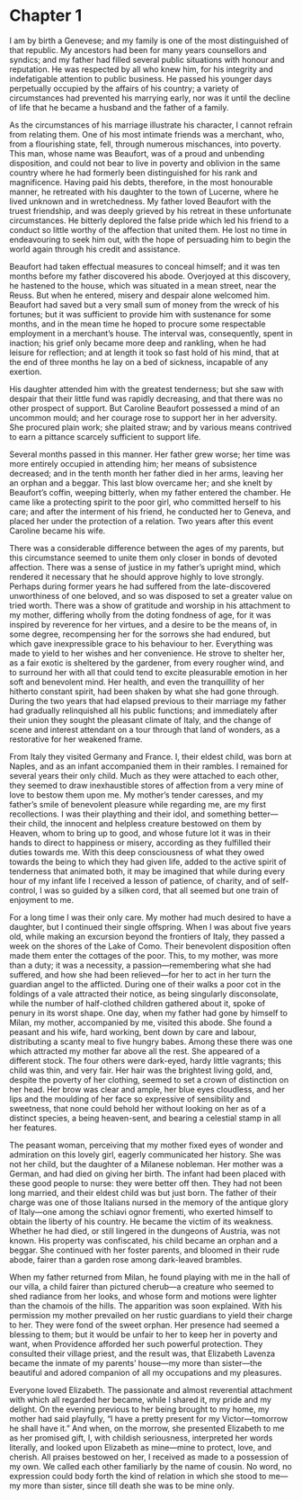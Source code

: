 # Chapter 1



I am by birth a Genevese; and my family is one of the most distinguished of that republic. My ancestors had been for many years counsellors and syndics; and my father had filled several public situations with honour and reputation. He was respected by all who knew him, for his integrity and indefatigable attention to public business. He passed his younger days perpetually occupied by the affairs of his country; a variety of circumstances had prevented his marrying early, nor was it until the decline of life that he became a husband and the father of a family.

As the circumstances of his marriage illustrate his character, I cannot refrain from relating them. One of his most intimate friends was a merchant, who, from a flourishing state, fell, through numerous mischances, into poverty. This man, whose name was Beaufort, was of a proud and unbending disposition, and could not bear to live in poverty and oblivion in the same country where he had formerly been distinguished for his rank and magnificence. Having paid his debts, therefore, in the most honourable manner, he retreated with his daughter to the town of Lucerne, where he lived unknown and in wretchedness. My father loved Beaufort with the truest friendship, and was deeply grieved by his retreat in these unfortunate circumstances. He bitterly deplored the false pride which led his friend to a conduct so little worthy of the affection that united them. He lost no time in endeavouring to seek him out, with the hope of persuading him to begin the world again through his credit and assistance.

Beaufort had taken effectual measures to conceal himself; and it was ten months before my father discovered his abode. Overjoyed at this discovery, he hastened to the house, which was situated in a mean street, near the Reuss. But when he entered, misery and despair alone welcomed him. Beaufort had saved but a very small sum of money from the wreck of his fortunes; but it was sufficient to provide him with sustenance for some months, and in the mean time he hoped to procure some respectable employment in a merchant’s house. The interval was, consequently, spent in inaction; his grief only became more deep and rankling, when he had leisure for reflection; and at length it took so fast hold of his mind, that at the end of three months he lay on a bed of sickness, incapable of any exertion.

His daughter attended him with the greatest tenderness; but she saw with despair that their little fund was rapidly decreasing, and that there was no other prospect of support. But Caroline Beaufort possessed a mind of an uncommon mould; and her courage rose to support her in her adversity. She procured plain work; she plaited straw; and by various means contrived to earn a pittance scarcely sufficient to support life.

Several months passed in this manner. Her father grew worse; her time was more entirely occupied in attending him; her means of subsistence decreased; and in the tenth month her father died in her arms, leaving her an orphan and a beggar. This last blow overcame her; and she knelt by Beaufort’s coffin, weeping bitterly, when my father entered the chamber. He came like a protecting spirit to the poor girl, who committed herself to his care; and after the interment of his friend, he conducted her to Geneva, and placed her under the protection of a relation. Two years after this event Caroline became his wife.

There was a considerable difference between the ages of my parents, but this circumstance seemed to unite them only closer in bonds of devoted affection. There was a sense of justice in my father’s upright mind, which rendered it necessary that he should approve highly to love strongly. Perhaps during former years he had suffered from the late-discovered unworthiness of one beloved, and so was disposed to set a greater value on tried worth. There was a show of gratitude and worship in his attachment to my mother, differing wholly from the doting fondness of age, for it was inspired by reverence for her virtues, and a desire to be the means of, in some degree, recompensing her for the sorrows she had endured, but which gave inexpressible grace to his behaviour to her. Everything was made to yield to her wishes and her convenience. He strove to shelter her, as a fair exotic is sheltered by the gardener, from every rougher wind, and to surround her with all that could tend to excite pleasurable emotion in her soft and benevolent mind. Her health, and even the tranquillity of her hitherto constant spirit, had been shaken by what she had gone through. During the two years that had elapsed previous to their marriage my father had gradually relinquished all his public functions; and immediately after their union they sought the pleasant climate of Italy, and the change of scene and interest attendant on a tour through that land of wonders, as a restorative for her weakened frame.

From Italy they visited Germany and France. I, their eldest child, was born at Naples, and as an infant accompanied them in their rambles. I remained for several years their only child. Much as they were attached to each other, they seemed to draw inexhaustible stores of affection from a very mine of love to bestow them upon me. My mother’s tender caresses, and my father’s smile of benevolent pleasure while regarding me, are my first recollections. I was their plaything and their idol, and something better⁠—their child, the innocent and helpless creature bestowed on them by Heaven, whom to bring up to good, and whose future lot it was in their hands to direct to happiness or misery, according as they fulfilled their duties towards me. With this deep consciousness of what they owed towards the being to which they had given life, added to the active spirit of tenderness that animated both, it may be imagined that while during every hour of my infant life I received a lesson of patience, of charity, and of self-control, I was so guided by a silken cord, that all seemed but one train of enjoyment to me.

For a long time I was their only care. My mother had much desired to have a daughter, but I continued their single offspring. When I was about five years old, while making an excursion beyond the frontiers of Italy, they passed a week on the shores of the Lake of Como. Their benevolent disposition often made them enter the cottages of the poor. This, to my mother, was more than a duty; it was a necessity, a passion⁠—remembering what she had suffered, and how she had been relieved⁠—for her to act in her turn the guardian angel to the afflicted. During one of their walks a poor cot in the foldings of a vale attracted their notice, as being singularly disconsolate, while the number of half-clothed children gathered about it, spoke of penury in its worst shape. One day, when my father had gone by himself to Milan, my mother, accompanied by me, visited this abode. She found a peasant and his wife, hard working, bent down by care and labour, distributing a scanty meal to five hungry babes. Among these there was one which attracted my mother far above all the rest. She appeared of a different stock. The four others were dark-eyed, hardy little vagrants; this child was thin, and very fair. Her hair was the brightest living gold, and, despite the poverty of her clothing, seemed to set a crown of distinction on her head. Her brow was clear and ample, her blue eyes cloudless, and her lips and the moulding of her face so expressive of sensibility and sweetness, that none could behold her without looking on her as of a distinct species, a being heaven-sent, and bearing a celestial stamp in all her features.

The peasant woman, perceiving that my mother fixed eyes of wonder and admiration on this lovely girl, eagerly communicated her history. She was not her child, but the daughter of a Milanese nobleman. Her mother was a German, and had died on giving her birth. The infant had been placed with these good people to nurse: they were better off then. They had not been long married, and their eldest child was but just born. The father of their charge was one of those Italians nursed in the memory of the antique glory of Italy⁠—one among the schiavi ognor frementi, who exerted himself to obtain the liberty of his country. He became the victim of its weakness. Whether he had died, or still lingered in the dungeons of Austria, was not known. His property was confiscated, his child became an orphan and a beggar. She continued with her foster parents, and bloomed in their rude abode, fairer than a garden rose among dark-leaved brambles.

When my father returned from Milan, he found playing with me in the hall of our villa, a child fairer than pictured cherub⁠—a creature who seemed to shed radiance from her looks, and whose form and motions were lighter than the chamois of the hills. The apparition was soon explained. With his permission my mother prevailed on her rustic guardians to yield their charge to her. They were fond of the sweet orphan. Her presence had seemed a blessing to them; but it would be unfair to her to keep her in poverty and want, when Providence afforded her such powerful protection. They consulted their village priest, and the result was, that Elizabeth Lavenza became the inmate of my parents’ house⁠—my more than sister⁠—the beautiful and adored companion of all my occupations and my pleasures.

Everyone loved Elizabeth. The passionate and almost reverential attachment with which all regarded her became, while I shared it, my pride and my delight. On the evening previous to her being brought to my home, my mother had said playfully, “I have a pretty present for my Victor⁠—tomorrow he shall have it.” And when, on the morrow, she presented Elizabeth to me as her promised gift, I, with childish seriousness, interpreted her words literally, and looked upon Elizabeth as mine⁠—mine to protect, love, and cherish. All praises bestowed on her, I received as made to a possession of my own. We called each other familiarly by the name of cousin. No word, no expression could body forth the kind of relation in which she stood to me⁠—my more than sister, since till death she was to be mine only.

